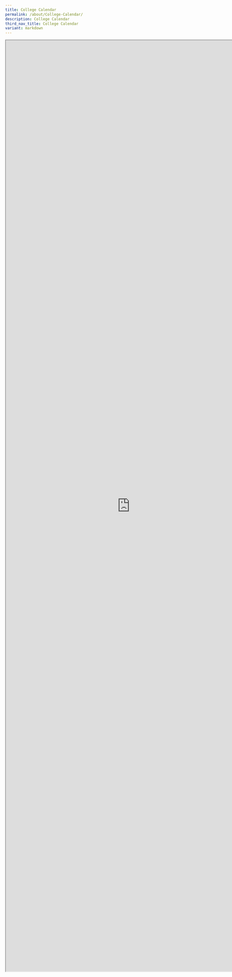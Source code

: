 ```yaml
---
title: College Calendar
permalink: /about/College-Calendar/
description: College Calendar
third_nav_title: College Calendar
variant: markdown
---
```

<iframe src="https://docs.google.com/document/d/e/2PACX-1vTyDEL8MKBvwgKEvyonvX6pAtmwiW8__XJkNamBWGMpIsSrJM3qMXvM32zEgs_u1Q/pub?embedded=true" scrolling="no" height="3000px" width="800px"></iframe>
